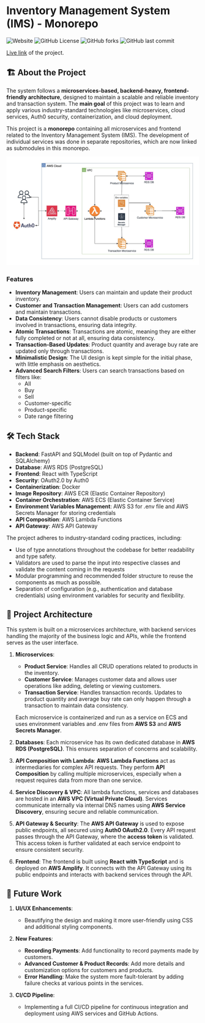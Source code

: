 # Inventory Management System (IMS) - Monorepo

![Website](https://img.shields.io/website?url=https%3A%2F%2Fmain.d1uzi70v0t0f8v.amplifyapp.com%2F)
![GitHub License](https://img.shields.io/github/license/shubhamm2712/InventoryManagementSystem)
![GitHub forks](https://img.shields.io/github/forks/shubhamm2712/InventoryManagementSystem)
![GitHub last commit](https://img.shields.io/github/last-commit/shubhamm2712/InventoryManagementSystem)

<a href="https://main.d1uzi70v0t0f8v.amplifyapp.com/" target="_blank">Live link</a> of the project.

## 🏗️ About the Project

The system follows a **microservices-based, backend-heavy, frontend-friendly architecture**, designed to maintain a scalable and reliable inventory and transaction system. The **main goal** of this project was to learn and apply various industry-standard technologies like microservices, cloud services, Auth0 security, containerization, and cloud deployment.

This project is a **monorepo** containing all microservices and frontend related to the Inventory Management System (IMS). The development of individual services was done in separate repositories, which are now linked as submodules in this monorepo.

![Architecture Diagram](ims-architecture.jpg)

### Features

- **Inventory Management**: Users can maintain and update their product inventory.
- **Customer and Transaction Management**: Users can add customers and maintain transactions.
- **Data Consistency**: Users cannot disable products or customers involved in transactions, ensuring data integrity.
- **Atomic Transactions**: Transactions are atomic, meaning they are either fully completed or not at all, ensuring data consistency.
- **Transaction-Based Updates**: Product quantity and average buy rate are updated only through transactions.
- **Minimalistic Design**: The UI design is kept simple for the initial phase, with little emphasis on aesthetics.
- **Advanced Search Filters**: Users can search transactions based on filters like:
  - All
  - Buy
  - Sell
  - Customer-specific
  - Product-specific
  - Date range filtering

## 🛠️ Tech Stack

- **Backend**: FastAPI and SQLModel (built on top of Pydantic and SQLAlchemy)
- **Database**: AWS RDS (PostgreSQL)
- **Frontend**: React with TypeScript
- **Security**: OAuth2.0 by Auth0
- **Containerization**: Docker
- **Image Repository**: AWS ECR (Elastic Container Repository)
- **Container Orchestration**: AWS ECS (Elastic Container Service)
- **Environment Variables Management**: AWS S3 for .env file and AWS Secrets Manager for storing credentials
- **API Composition**: AWS Lambda Functions
- **API Gateway**: AWS API Gateway

The project adheres to industry-standard coding practices, including:

- Use of type annotations throughout the codebase for better readability and type safety.
- Validators are used to parse the input into respective classes and validate the content coming in the requests
- Modular programming and recommended folder structure to reuse the components as much as possible.
- Separation of configuration (e.g., authentication and database credentials) using environment variables for security and flexibility.

## 🚀 Project Architecture

This system is built on a microservices architecture, with backend services handling the majority of the business logic and APIs, while the frontend serves as the user interface.

1. **Microservices**:

   - **Product Service**: Handles all CRUD operations related to products in the inventory.
   - **Customer Service**: Manages customer data and allows user operations like adding, deleting or viewing customers.
   - **Transaction Service**: Handles transaction records. Updates to product quantity and average buy rate can only happen through a transaction to maintain data consistency.

   Each microservice is containerized and run as a service on ECS and uses environment variables and .env files from **AWS S3** and **AWS Secrets Manager**.

2. **Databases**:
   Each microservice has its own dedicated database in **AWS RDS (PostgreSQL)**. This ensures separation of concerns and scalability.

3. **API Composition with Lambda**:
   **AWS Lambda Functions** act as intermediaries for complex API requests. They perform **API Composition** by calling multiple microservices, especially when a request requires data from more than one service.

4. **Service Discovery & VPC**:
   All lambda functions, services and databases are hosted in an **AWS VPC (Virtual Private Cloud)**. Services communicate internally via internal DNS names using **AWS Service Discovery**, ensuring secure and reliable communication.

5. **API Gateway & Security**:
   The **AWS API Gateway** is used to expose public endpoints, all secured using **Auth0 OAuth2.0**. Every API request passes through the API Gateway, where the **access token** is validated. This access token is further validated at each service endpoint to ensure consistent security.

6. **Frontend**:
   The frontend is built using **React with TypeScript** and is deployed on **AWS Amplify**. It connects with the API Gateway using its public endpoints and interacts with backend services through the API.

## 📑 Future Work

1. **UI/UX Enhancements**:

   - Beautifying the design and making it more user-friendly using CSS and additional styling components.

2. **New Features**:

   - **Recording Payments**: Add functionality to record payments made by customers.
   - **Advanced Customer & Product Records**: Add more details and customization options for customers and products.
   - **Error Handling**: Make the system more fault-tolerant by adding failure checks at various points in the services.

3. **CI/CD Pipeline**:
   - Implementing a full CI/CD pipeline for continuous integration and deployment using AWS services and GitHub Actions.
